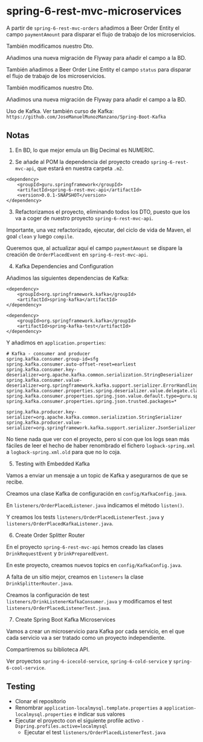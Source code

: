 # spring-6-rest-mvc-microservices

A partir de `spring-6-rest-mvc-orders` añadimos a Beer Order Entity el campo `paymentAmount` para disparar el flujo de trabajo de los microservicios.

También modificamos nuestro Dto.

Añadimos una nueva migración de Flyway para añadir el campo a la BD.

También añadimos a Beer Order Line Entity el campo `status` para disparar el flujo de trabajo de los microservicios.

También modificamos nuestro Dto.

Añadimos una nueva migración de Flyway para añadir el campo a la BD.

Uso de Kafka. Ver también curso de Kafka: `https://github.com/JoseManuelMunozManzano/Spring-Boot-Kafka`

## Notas

1. En BD, lo que mejor emula un Big Decimal es NUMERIC.

2. Se añade al POM la dependencia del proyecto creado `spring-6-rest-mvc-api`, que estará en nuestra carpeta `.m2`.

```
<dependency>
    <groupId>guru.springframework</groupId>
    <artifactId>spring-6-rest-mvc-api</artifactId>
    <version>0.0.1-SNAPSHOT</version>
</dependency>
```

3. Refactorizamos el proyecto, eliminando todos los DTO, puesto que los va a coger de nuestro proyecto `spring-6-rest-mvc-api`.

Importante, una vez refactorizado, ejecutar, del ciclo de vida de Maven, el goal `clean` y luego `compile`.

Queremos que, al actualizar aquí el campo `paymentAmount` se dispare la creación de `OrderPlacedEvent` en `spring-6-rest-mvc-api`.

4. Kafka Dependencies and Configuration

Añadimos las siguientes dependencias de Kafka:

```
<dependency>
    <groupId>org.springframework.kafka</groupId>
    <artifactId>spring-kafka</artifactId>
</dependency>

<dependency>
    <groupId>org.springframework.kafka</groupId>
    <artifactId>spring-kafka-test</artifactId>
</dependency>
```

Y añadimos en `application.properties`:

```
# Kafka - consumer and producer
spring.kafka.consumer.group-id=sfg
spring.kafka.consumer.auto-offset-reset=earliest
spring.kafka.consumer.key-deserializer=org.apache.kafka.common.serialization.StringDeserializer
spring.kafka.consumer.value-deserializer=org.springframework.kafka.support.serializer.ErrorHandlingDeserializer
spring.kafka.consumer.properties.spring.deserializer.value.delegate.class=org.springframework.kafka.support.serializer.JsonDeserializer
spring.kafka.consumer.properties.spring.json.value.default.type=guru.springframework.spring6restmvcapi.model.BeerOrderDto
spring.kafka.consumer.properties.spring.json.trusted.packages=*

spring.kafka.producer.key-serializer=org.apache.kafka.common.serialization.StringSerializer
spring.kafka.producer.value-serializer=org.springframework.kafka.support.serializer.JsonSerializer
```

No tiene nada que ver con el proyecto, pero sí con que los logs sean más fáciles de leer el hecho de haber renombrado el fichero `logback-spring.xml` a `logback-spring.xml.old` para que no lo coja.

5. Testing with Embedded Kafka

Vamos a enviar un mensaje a un topic de Kafka y asegurarnos de que se recibe.

Creamos una clase Kafka de configuración en `config/KafkaConfig.java`.

En `listeners/OrderPlacedListener.java` indicamos el método `listen()`.

Y creamos los tests `listeners/OrderPlacedListenerTest.java` y `listeners/OrderPlacedKafkaListener.java`.

6. Create Order Splitter Router

En el proyecto `spring-6-rest-mvc-api` hemos creado las clases `DrinkRequestEvent` y `DrinkPreparedEvent`.

En este proyecto, creamos nuevos topics en `config/KafkaConfig.java`.

A falta de un sitio mejor, creamos en `listeners` la clase `DrinkSplitterRouter.java`.

Creamos la configuración de test `listeners/DrinkListenerKafkaConsumer.java` y modificamos el test `listeners/OrderPlacedListenerTest.java`.

7. Create Spring Boot Kafka Microservices

Vamos a crear un microservicio para Kafka por cada servicio, en el que cada servicio va a ser tratado como un proyecto independiente.

Compartiremos su biblioteca API.

Ver proyectos `spring-6-icecold-service`, `spring-6-cold-service` y `spring-6-cool-service`.

## Testing

- Clonar el repositorio
- Renombrar `application-localmysql.template.properties` a `application-localmysql.properties` e indicar sus valores
- Ejecutar el proyecto con el siguiente profile activo `-Dspring.profiles.active=localmysql` 
    - Ejecutar el test `listeners/OrderPlacedListenerTest.java`